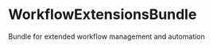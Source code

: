 WorkflowExtensionsBundle
========================

Bundle for extended workflow management and automation